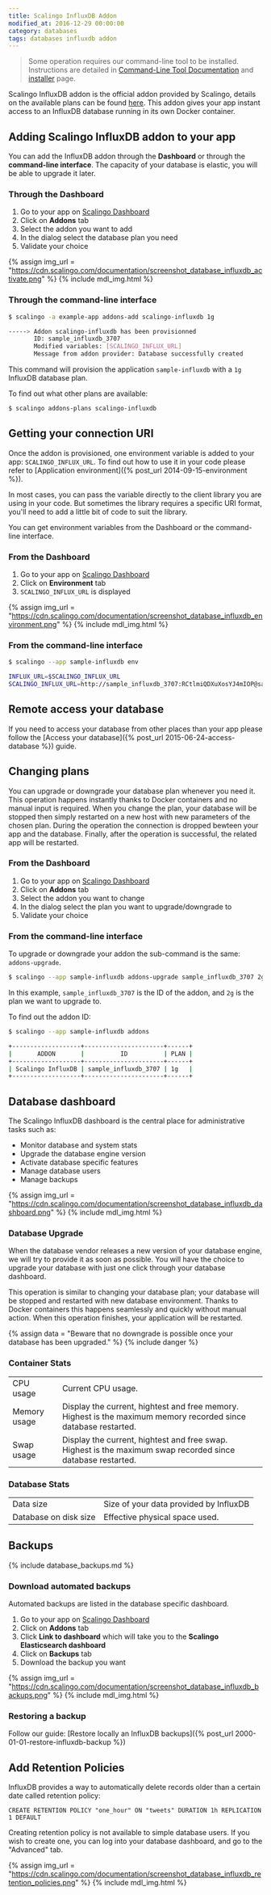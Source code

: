```yaml
---
title: Scalingo InfluxDB Addon
modified_at: 2016-12-29 00:00:00
category: databases
tags: databases influxdb addon
---
```


<blockquote class="bg-info">
	Some operation requires our command-line tool to be installed.
  <br>
  Instructions are detailed in <a href="{% post_url 2015-09-18-command-line-tool %}">Command-Line Tool Documentation</a> and <a href="http://cli.scalingo.com">installer</a> page.
</blockquote>

Scalingo InfluxDB addon is the official addon provided by Scalingo, details on the available plans can be found [here](https://scalingo.com/addons/scalingo-influxdb). This addon gives your app instant access to an InfluxDB database running in its own Docker container.


## Adding Scalingo InfluxDB addon to your app

You can add the InfluxDB addon through the **Dashboard** or through the **command-line interface**. The capacity of your database is elastic, you will be able to upgrade it later.

### Through the Dashboard

1. Go to your app on [Scalingo Dashboard](https://my.scalingo.com/apps)
2. Click on **Addons** tab
3. Select the addon you want to add
4. In the dialog select the database plan you need
5. Validate your choice

{% assign img_url = "https://cdn.scalingo.com/documentation/screenshot_database_influxdb_activate.png" %}
{% include mdl_img.html %}

### Through the command-line interface

```bash
$ scalingo -a example-app addons-add scalingo-influxdb 1g

-----> Addon scalingo-influxdb has been provisionned
       ID: sample_influxdb_3707
       Modified variables: [SCALINGO_INFLUX_URL]
       Message from addon provider: Database successfully created
```

This command will provision the application `sample-influxdb` with a `1g` InfluxDB database plan.

To find out what other plans are available:

```bash
$ scalingo addons-plans scalingo-influxdb
```


## Getting your connection URI

Once the addon is provisioned, one environment variable is added to your app: `SCALINGO_INFLUX_URL`. To find out how to use it in your code please refer to [Application environment]({% post_url 2014-09-15-environment %}).

In most cases, you can pass the variable directly to the client library you are using in your code. But sometimes the library requires a specific URI format, you'll need to add a little bit of code to suit the library.

You can get environment variables from the Dashboard or the command-line interface.

### From the Dashboard

1. Go to your app on [Scalingo Dashboard](https://my.scalingo.com/apps)
2. Click on **Environment** tab
3. `SCALINGO_INFLUX_URL` is displayed

{% assign img_url = "https://cdn.scalingo.com/documentation/screenshot_database_influxdb_environment.png" %}
{% include mdl_img.html %}

### From the command-line interface

```bash
$ scalingo --app sample-influxdb env

INFLUX_URL=$SCALINGO_INFLUX_URL
SCALINGO_INFLUX_URL=http://sample_influxdb_3707:RCtlmiQDXuXosYJ4mIOP@sample-influxdb-3707.influxdb.dbs.appsdeck.eu:31061/sample_influxdb_3707
```

## Remote access your database

If you need to access your database from other places than your app please follow the [Access your database]({% post_url 2015-06-24-access-database %}) guide.

## Changing plans

You can upgrade or downgrade your database plan whenever you need it. This operation happens instantly thanks to Docker containers and no manual input is required. When you change the plan, your database will be stopped then simply restarted on a new host with new parameters of the chosen plan. During the operation the connection is dropped bewteen your app and the database. Finally, after the operation is successful, the related app will be restarted. 

### From the Dashboard

1. Go to your app on [Scalingo Dashboard](https://my.scalingo.com/apps)
2. Click on **Addons** tab
3. Select the addon you want to change
4. In the dialog select the plan you want to upgrade/downgrade to
5. Validate your choice

### From the command-line interface

To upgrade or downgrade your addon the sub-command is the same: `addons-upgrade`.

```bash
$ scalingo --app sample-influxdb addons-upgrade sample_influxdb_3707 2g
```

In this example, `sample_influxdb_3707` is the ID of the addon, and `2g` is the plan we want to upgrade to.

To find out the addon ID:

```bash
$ scalingo --app sample-influxdb addons 

+-------------------+----------------------+------+
|       ADDON       |          ID          | PLAN |
+-------------------+----------------------+------+
| Scalingo InfluxDB | sample_influxdb_3707 | 1g   |
+-------------------+----------------------+------+
```

## Database dashboard

The Scalingo InfluxDB dashboard is the central place for administrative tasks such as:

- Monitor database and system stats
- Upgrade the database engine version
- Activate database specific features
- Manage database users
- Manage backups

{% assign img_url = "https://cdn.scalingo.com/documentation/screenshot_database_influxdb_dashboard.png" %}
{% include mdl_img.html %}

### Database Upgrade

When the database vendor releases a new version of your database engine, we will try to provide it as soon as possible. You will have the choice to upgrade your database with just one click through your database dashboard.

This operation is similar to changing your database plan; your database will be stopped and restarted with new database environment. Thanks to Docker containers this happens seamlessly and quickly without manual action. When this operation finishes, your application will be restarted.

{% assign data = "Beware that no downgrade is possible once your database has been upgraded." %}
{% include danger %}


### Container Stats

<table class="mdl-data-table ">
  <tbody>
    <tr>
      <td class="mdl-data-table__cell--non-numeric">CPU usage</td>
      <td class="mdl-data-table__cell--non-numeric">Current CPU usage.</td>
    </tr>
    <tr>
      <td class="mdl-data-table__cell--non-numeric">Memory usage</td>
      <td class="mdl-data-table__cell--non-numeric">Display the current, hightest and free memory. Highest is the maximum memory recorded since database restarted.</td>
    </tr>
    <tr>
      <td class="mdl-data-table__cell--non-numeric">Swap usage</td>
      <td class="mdl-data-table__cell--non-numeric">Display the current, hightest and free swap. Highest is the maximum swap recorded since database restarted.</td>
    </tr>
  </tbody>
</table>

### Database Stats

<table class="mdl-data-table ">
  <tbody>
    <tr>
      <td class="mdl-data-table__cell--non-numeric">Data size</td>
      <td class="mdl-data-table__cell--non-numeric">Size of your data provided by InfluxDB</td>
    </tr>
    <tr>
      <td class="mdl-data-table__cell--non-numeric">Database on disk size</td>
      <td class="mdl-data-table__cell--non-numeric">Effective physical space used.</td>
    </tr>
  </tbody>
</table>

## Backups

{% include database_backups.md %}

### Download automated backups

Automated backups are listed in the database specific dashboard. 

1. Go to your app on [Scalingo Dashboard](https://my.scalingo.com/apps)
2. Click on **Addons** tab
3. Click **Link to dashboard** which will take you to the **Scalingo Elasticsearch dashboard**
4. Click on **Backups** tab
5. Download the backup you want

{% assign img_url = "https://cdn.scalingo.com/documentation/screenshot_database_influxdb_backups.png" %}
{% include mdl_img.html %}

### Restoring a backup

Follow our guide: [Restore locally an InfluxDB backups]({% post_url 2000-01-01-restore-influxdb-backup %})

## Add Retention Policies

InfluxDB provides a way to automatically delete records older than a certain date called retention
policy:

```
CREATE RETENTION POLICY "one_hour" ON "tweets" DURATION 1h REPLICATION 1 DEFAULT
```

Creating retention policy is not available to simple database users. If you wish to create one,
you can log into your database dashboard, and go to the "Advanced" tab.

{% assign img_url = "https://cdn.scalingo.com/documentation/screenshot_database_influxdb_retention_policies.png" %}
{% include mdl_img.html %}
